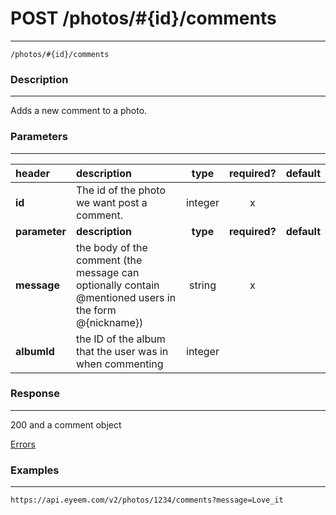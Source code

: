 # POST /photos/#{id}/comments   
***
`/photos/#{id}/comments`

### Description
***
Adds a new comment to a photo.

### Parameters
***

|header| description| type |required? |default|
|:---------|:--------------|:----------:|:------------:|:------------:|
|**id**|The id of the photo we want post a comment.|integer|x||
|**parameter**| **description**| **type** |**required?** |**default**|
|**message**| the body of the comment (the message can optionally contain @mentioned users in the form @{nickname}) |string|x||
|**albumId**|the ID of the album that the user was in when commenting|integer|||

### Response
***


200 and a comment object

[Errors](../../resources/errors.md#files)

### Examples
***

`https://api.eyeem.com/v2/photos/1234/comments?message=Love_it`

